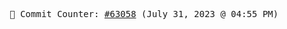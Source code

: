 <p align="center">
    <samp>
        📮 Commit Counter: <a href="https://github.com/Javascript-void0/Javascript-void0/commits/main">#63058</a> (July 31, 2023 @ 04:55 PM)
    </samp>
</p>